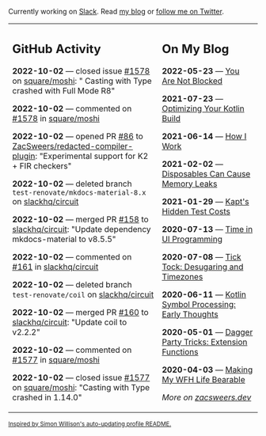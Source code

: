 Currently working on [Slack](https://slack.com/). Read [my blog](https://zacsweers.dev/) or [follow me on Twitter](https://twitter.com/ZacSweers).

<table><tr><td valign="top" width="60%">

## GitHub Activity
<!-- githubActivity starts -->
**2022-10-02** — closed issue [#1578](https://github.com/square/moshi/issues/1578) on [square/moshi](https://github.com/square/moshi): " Casting with Type crashed with Full Mode R8"

**2022-10-02** — commented on [#1578](https://github.com/square/moshi/issues/1578#issuecomment-1264720949) in [square/moshi](https://github.com/square/moshi)

**2022-10-02** — opened PR [#86](https://github.com/ZacSweers/redacted-compiler-plugin/pull/86) to [ZacSweers/redacted-compiler-plugin](https://github.com/ZacSweers/redacted-compiler-plugin): "Experimental support for K2 + FIR checkers"

**2022-10-02** — deleted branch `test-renovate/mkdocs-material-8.x` on [slackhq/circuit](https://github.com/slackhq/circuit)

**2022-10-02** — merged PR [#158](https://github.com/slackhq/circuit/pull/158) to [slackhq/circuit](https://github.com/slackhq/circuit): "Update dependency mkdocs-material to v8.5.5"

**2022-10-02** — commented on [#161](https://github.com/slackhq/circuit/pull/161#issuecomment-1264706053) in [slackhq/circuit](https://github.com/slackhq/circuit)

**2022-10-02** — deleted branch `test-renovate/coil` on [slackhq/circuit](https://github.com/slackhq/circuit)

**2022-10-02** — merged PR [#160](https://github.com/slackhq/circuit/pull/160) to [slackhq/circuit](https://github.com/slackhq/circuit): "Update coil to v2.2.2"

**2022-10-02** — commented on [#1577](https://github.com/square/moshi/issues/1577#issuecomment-1264702373) in [square/moshi](https://github.com/square/moshi)

**2022-10-02** — closed issue [#1577](https://github.com/square/moshi/issues/1577) on [square/moshi](https://github.com/square/moshi): "Casting with Type crashed in 1.14.0"
<!-- githubActivity ends -->
</td><td valign="top" width="40%">

## On My Blog
<!-- blog starts -->
**2022-05-23** — [You Are Not Blocked](https://www.zacsweers.dev/you-are-not-blocked/)

**2021-07-23** — [Optimizing Your Kotlin Build](https://www.zacsweers.dev/optimizing-your-kotlin-build/)

**2021-06-14** — [How I Work](https://www.zacsweers.dev/how-i-work/)

**2021-02-02** — [Disposables Can Cause Memory Leaks](https://www.zacsweers.dev/disposables-can-cause-memory-leaks/)

**2021-01-29** — [Kapt's Hidden Test Costs](https://www.zacsweers.dev/kapts-hidden-test-costs/)

**2020-07-13** — [Time in UI Programming](https://www.zacsweers.dev/time-in-ui/)

**2020-07-08** — [Tick Tock: Desugaring and Timezones](https://www.zacsweers.dev/ticktock-desugaring-timezones/)

**2020-06-11** — [Kotlin Symbol Processing: Early Thoughts](https://www.zacsweers.dev/kotlin-symbol-processor-early-thoughts/)

**2020-05-01** — [Dagger Party Tricks: Extension Functions](https://www.zacsweers.dev/dagger-party-tricks-extension-functions/)

**2020-04-03** — [Making My WFH Life Bearable](https://www.zacsweers.dev/making-wfh-life-bearable/)
<!-- blog ends -->
_More on [zacsweers.dev](https://zacsweers.dev/)_
</td></tr></table>

<sub><a href="https://simonwillison.net/2020/Jul/10/self-updating-profile-readme/">Inspired by Simon Willison's auto-updating profile README.</a></sub>